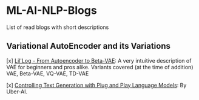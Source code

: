 # ML-AI-NLP-Blogs
List of read blogs with short descriptions

## Variational AutoEncoder and its Variations

[x] [Lil'Log - From Autoencoder to Beta-VAE](https://lilianweng.github.io/lil-log/2018/08/12/from-autoencoder-to-beta-vae.html): A very intuitive description of VAE for beginners and pros alike. Variants covered (at the time of addition) VAE, Beta-VAE, VQ-VAE, TD-VAE

[x] [Controlling Text Generation with Plug and Play Language Models](https://eng.uber.com/pplm/): By Uber-AI. 